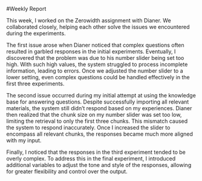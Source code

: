 #Weekly Report

This week, I worked on the Zerowidth assignment with Dianer. We collaborated closely, helping each other solve the issues we encountered during the experiments.

The first issue arose when Dianer noticed that complex questions often resulted in garbled responses in the initial experiments. Eventually, I discovered that the problem was due to his number slider being set too high. With such high values, the system struggled to process incomplete information, leading to errors. Once we adjusted the number slider to a lower setting, even complex questions could be handled effectively in the first three experiments.

The second issue occurred during my initial attempt at using the knowledge base for answering questions. Despite successfully importing all relevant materials, the system still didn’t respond based on my experiences. Dianer then realized that the chunk size on my number slider was set too low, limiting the retrieval to only the first three chunks. This mismatch caused the system to respond inaccurately. Once I increased the slider to encompass all relevant chunks, the responses became much more aligned with my input.

Finally, I noticed that the responses in the third experiment tended to be overly complex. To address this in the final experiment, I introduced additional variables to adjust the tone and style of the responses, allowing for greater flexibility and control over the output.


